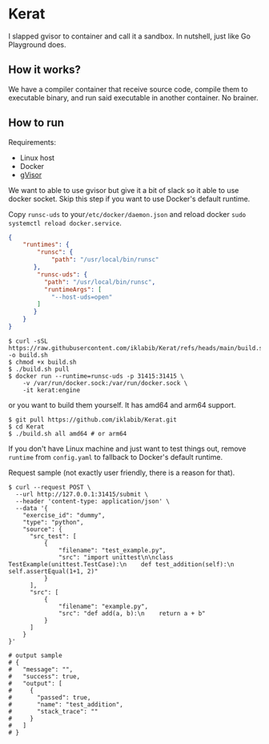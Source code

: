 # Kerat
I slapped gvisor to container and call it a sandbox. In nutshell, just like Go Playground does. 

## How it works?
We have a compiler container that receive source code, compile them to executable binary, and run said executable in another container. No brainer.

## How to run
Requirements:
- Linux host
- Docker
- [gVisor](https://gvisor.dev/docs/user_guide/install/)

We want to able to use gvisor but give it a bit of slack so it able to use docker socket. Skip this step if you want to use Docker's default runtime.

Copy `runsc-uds` to your`/etc/docker/daemon.json` and reload docker `sudo systemctl reload docker.service`.
```json
{
    "runtimes": {
        "runsc": {
            "path": "/usr/local/bin/runsc"
       },
        "runsc-uds": {
          "path": "/usr/local/bin/runsc",
          "runtimeArgs": [
            "--host-uds=open"
        ]
       }
    }
}
```

```shell
$ curl -sSL https://raw.githubusercontent.com/iklabib/Kerat/refs/heads/main/build.sh -o build.sh
$ chmod +x build.sh
$ ./build.sh pull
$ docker run --runtime=runsc-uds -p 31415:31415 \
    -v /var/run/docker.sock:/var/run/docker.sock \
    -it kerat:engine
```
or you want to build them yourself. It has amd64 and arm64 support.

```shell
$ git pull https://github.com/iklabib/Kerat.git
$ cd Kerat
$ ./build.sh all amd64 # or arm64
```
If you don't have Linux machine and just want to test things out, remove `runtime` from `config.yaml` to fallback to Docker's default runtime.

Request sample (not exactly user friendly, there is a reason for that).
```shell
$ curl --request POST \
  --url http://127.0.0.1:31415/submit \
  --header 'content-type: application/json' \
  --data '{
  	"exercise_id": "dummy",
  	"type": "python",
  	"source": {
      "src_test": [
          {
              "filename": "test_example.py",
              "src": "import unittest\n\nclass TestExample(unittest.TestCase):\n    def test_addition(self):\n        self.assertEqual(1+1, 2)"
          }
      ],
      "src": [
          {
              "filename": "example.py",
              "src": "def add(a, b):\n    return a + b"
          }
      ]
    }
}'

# output sample
# {
#   "message": "",
#   "success": true,
#   "output": [
#     {
#       "passed": true,
#       "name": "test_addition",
#       "stack_trace": ""
#     }
#   ]
# }
```